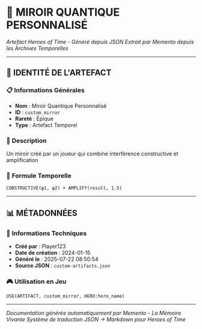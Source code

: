# 🔮 **MIROIR QUANTIQUE PERSONNALISÉ**
*Artefact Heroes of Time - Généré depuis JSON*
*Extrait par Memento depuis les Archives Temporelles*

---

## 🌟 **IDENTITÉ DE L'ARTEFACT**

### 📋 **Informations Générales**
- **Nom** : Miroir Quantique Personnalisé
- **ID** : `custom_mirror`
- **Rareté** : Épique
- **Type** : Artefact Temporel

### 📖 **Description**
Un miroir créé par un joueur qui combine interférence constructive et amplification


### 🔮 **Formule Temporelle**
```hots
CONSTRUCTIVE(ψ1, ψ2) + AMPLIFY(result, 1.5)
```

---

## 📊 **MÉTADONNÉES**

### 🔧 **Informations Techniques**
- **Créé par** : Player123
- **Date de création** : 2024-01-15
- **Généré le** : 2025-07-22 08:50:54
- **Source JSON** : `custom-artifacts.json`

### 🎮 **Utilisation en Jeu**
```hots
USE(ARTIFACT, custom_mirror, HERO:hero_name)
```

---

*Documentation générée automatiquement par Memento - La Mémoire Vivante*
*Système de traduction JSON → Markdown pour Heroes of Time*
